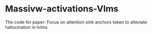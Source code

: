 # Massivw-activations-Vlms
The code for paper: Focus on attention sink anchors token to alleviate hallucination in lvlms
